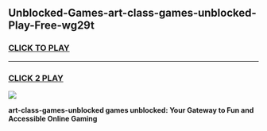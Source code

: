 
## Unblocked-Games-art-class-games-unblocked-Play-Free-wg29t
<h3>
<a href="https://premium76.site?title=art-class-games-unblocked&ref=23A">CLICK TO PLAY</a></h3>
<hr>

<h3>
<a href="https://premium76.site?title=art-class-games-unblocked&ref=23A">CLICK 2 PLAY</a>
  
</h3>

<a href="https://premium76.site?title=art-class-games-unblocked&ref=23A"><img src="https://clearcache.store/games.png"></a>


**art-class-games-unblocked games unblocked: Your Gateway to Fun and Accessible Online Gaming**
